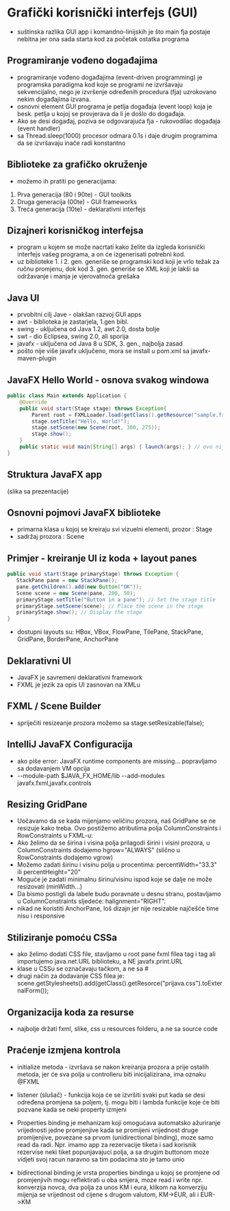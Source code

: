 # Grafički korisnički interfejs (GUI)

- suštinska razlika GUI app i komandno-linijskih je što main fja postaje nebitna jer ona sada
starta kod za početak ostatka programa

## Programiranje vođeno događajima

- programiranje vođeno događajima (event-driven programming) je programska paradigma kod koje se 
programi ne izvršavaju sekvencijalno, nego je izvršenje određenih procedura (fja) uzrokovano nekim događajima izvana.
- osnovni element GUI programa je petlja događaja (event loop) koja je besk. petlja u kojoj se provjerava
da li je došlo do događaja. 
- Ako se desi događaj, poziva se odgovarajuća fja - rukovodilac događaja (event handler)
- sa Thread.sleep(1000) procesor odmara 0.1s i daje drugim programima da se izvršavaju
inače radi konstantno

## Biblioteke za grafičko okruženje

- možemo ih pratiti po generacijama:
1. Prva generacija (80 i 90te) - GUI toolkits
2. Druga generacija (00te) - GUI frameworks
3. Treća generacija (10te) - deklarativni interfejs

## Dizajneri korisničkog interfejsa

- program u kojem se može nacrtati kako želite da izgleda korisnički interfejs vašeg programa,
a on će izgenerisati potrebni kod.
- uz biblioteke 1. i 2. gen. generiše se programski kod koji je vrlo težak za ručnu promjenu,
dok kod 3. gen. generiše se XML koji je lakši sa održavanje i manja je vjerovatnoća grešaka

## Java UI

- prvobitni cilj Jave - olakšan razvoj GUI apps
- awt - biblioteka je zastarjela, 1.gen bibl.
- swing - uključena od Java 1.2, awt 2.0, dosta bolje
- swt - dio Eclipsea, swing 2.0, ali sporija
- javafx - uključena od Java 8 u SDK, 3. gen., najbolja zasad
- pošto nije više javafx uključeno, mora se install u pom.xml sa javafx-maven-plugin

## JavaFX Hello World - osnova svakog windowa

```java
public class Main extends Application {
    @Override
    public void start(Stage stage) throws Exception{
        Parent root = FXMLLoader.load(getClass().getResource("sample.fxml"));
        stage.setTitle("Hello, World!");
        stage.setScene(new Scene(root, 300, 275));
        stage.show();
    }
    public static void main(String[] args) { launch(args); } // ovo nije ni potrebno ako se pokrece kroz CMD
}
```
## Struktura JavaFX app

(slika sa prezentacije)

## Osnovni pojmovi JavaFX biblioteke

- primarna klasa u kojoj se kreiraju svi vizuelni elementi, prozor : Stage
- sadržaj prozora : Scene

## Primjer - kreiranje UI iz koda + layout panes

```java
public void start(Stage primaryStage) throws Exception {
   StackPane pane = new StackPane();
   pane.getChildren().add(new Button("OK"));
   Scene scene = new Scene(pane, 200, 50);
   primaryStage.setTitle("Button in a pane"); // Set the stage title
   primaryStage.setScene(scene); // Place the scene in the stage
   primaryStage.show(); // Display the stage
}
```
- dostupni layouts su: HBox, VBox, FlowPane, TilePane, StackPane, GridPane, BorderPane, AnchorPane

## Deklarativni UI

- JavaFX je savremeni deklarativni framework
- FXML je jezik za opis UI zasnovan na XMLu

## FXML / Scene Builder

- spriječiti resizeanje prozora možemo sa stage.setResizable(false);

## IntelliJ JavaFX Configuracija

- ako piše error: JavaFX runtime components are missing... popravljamo sa dodavanjem VM opcija
- --module-path $JAVA_FX_HOME/lib --add-modules javafx.fxml,javafx.controls

## Resizing GridPane

- Uočavamo da se kada mijenjamo veličinu prozora, naš GridPane se ne resizuje kako treba. Ovo postižemo atributima polja ColumnConstraints i RowConstraints u FXML-u:
- Ako želimo da se širina i visina polja prilagodi širini i visini prozora, u ColumnConstraints dodajemo hgrow="ALWAYS" (slično u RowConstraints dodajemo vgrow)
- Možemo zadati širinu i visinu polja u procentima: percentWidth="33.3" ili percentHeight="20"
- Moguće je zadati minimalnu širinu/visinu ispod koje se dalje ne može resizovati (minWidth…)
- Da bismo postigli da labele budu poravnate u desnu stranu, postavljamo u ColumnConstraints sljedeće: halignment="RIGHT".
- nikad ne koristiti AnchorPane, loš dizajn jer nije resizable najčešće time nisu i responsive

## Stiliziranje pomoću CSSa

- ako želimo dodati CSS file, stavljamo u root pane fxml filea <stylesheets> tag i <URL> tag ali 
importujemo java.net.URL biblioteku, a NE javafx.print.URL
- klase u CSSu se označavaju tačkom, a ne sa #
- drugi način za dodavanje CSS filea je: scene.getStylesheets().add(getClass().getResorce("prijava.css").toExternalForm());

## Organizacija koda za resurse

- najbolje držati fxml, slike, css u resources folderu, a ne sa source code

## Praćenje izmjena kontrola

- initialize metoda - izvršava se nakon kreiranja prozora a prije ostalih metoda, jer će sva polja 
u controlleru biti inicijalizirana, ima oznaku @FXML
- listener (slušač) - funkcija koja će se izvršiti svaki put kada se desi određena promjena sa poljem,
tj. mogu biti i lambda funkcije koje će biti pozvane kada se neki property izmjeni

- Properties binding je mehanizam koji omogućava automatsko ažuriranje vrijednosti jedne promjenjive 
kada se promijeni vrijednost druge promijenjive, povezane sa prvom  (unidirectional binding), moze 
samo read da radi.
Npr. imamo app za rezervacije tiketa i sad korisnik rezervise neki tiket popunjavajuci polja, 
a sa drugim buttonom moze vidjeti svoj racun naravno sa tim podacima sto je tamo unio

- bidirectional binding je vrsta properties bindinga u kojoj se promjene od promjenjivih mogu reflektirati
u oba smjera, moze read i write npr. konverzija novca, dva polja za unos KM i eura, klikom na konverziju mijenja se vrijednost
od cijene s drugom valutom, KM->EUR, ali i EUR->KM